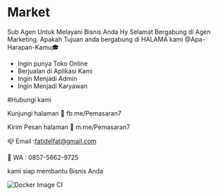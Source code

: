 # Market
Sub Agen Untuk Melayani Bisnis Anda
Hy  Selamat Bergabung di Agen Marketing. Apakah Tujuan anda bergabung di HALAMA kami @Apa-Harapan-Kamu🎓

- Ingin punya Toko Online
- Berjualan di Aplikasi Kami
- Ingin Menjadi Admin
- Ingin Menjadi Karyawan

#Hubungi kami

Kunjungi halaman
🎌 fb.me/Pemasaran7

Kirim Pesan halaman
📩 m.me/Pemasaran7

📪 Email :fatidelfat@gmail.com

📲 WA : 0857-5662-9725

kami siap membantu Bisnis Anda

![Docker Image CI](https://github.com/Sub-Olahoop/fictional-computing-machine/workflows/Docker%20Image%20CI/badge.svg)
